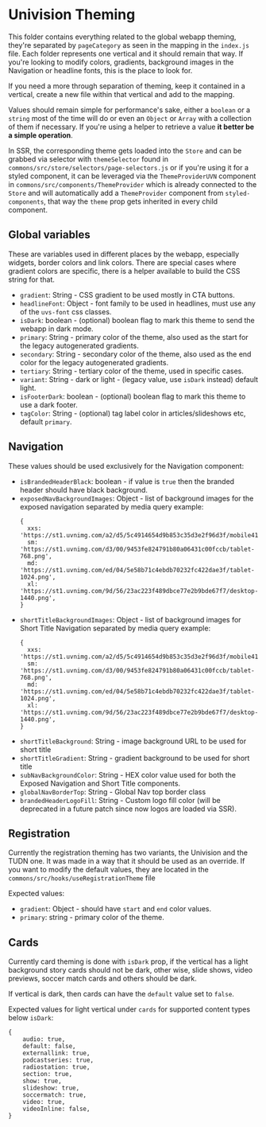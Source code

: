 # Univision Theming

This folder contains everything related to the global webapp theming, they're separated by `pageCategory` as seen in the mapping in the `index.js` file. Each folder represents one vertical and it should remain that way. If you're looking to modify colors, gradients, background images in the Navigation or headline fonts, this is the place to look for.

If you need a more through separation of theming, keep it contained in a vertical, create a new file within that vertical and add to the mapping.

Values should remain simple for performance's sake, either a `boolean` or a `string` most of the time will do or even an `Object` or `Array` with a collection of them if necessary. If you're using a helper to retrieve a value **it better be a simple operation**.

In SSR, the corresponding theme gets loaded into the `Store` and can be grabbed via selector with `themeSelector` found in `commons/src/store/selectors/page-selectors.js` or if you're using it for a styled component, it can be leveraged via the `ThemeProviderUVN` component in `commons/src/components/ThemeProvider` which is already connected to the `Store` and will automatically add a `ThemeProvider` component from `styled-components`, that way the `theme` prop gets inherited in every child component.

## Global variables

These are variables used in different places by the webapp, especially widgets, border colors and link colors. There are special cases where gradient colors are specific, there is a helper available to build the CSS string for that.

* `gradient`: String - CSS gradient to be used mostly in CTA buttons.
* `headlineFont`: Object - font family to be used in headlines, must use any of the `uvs-font` css classes.
* `isDark`: boolean - (optional) boolean flag to mark this theme to send the webapp in dark mode.
* `primary`: String - primary color of the theme, also used as the start for the legacy autogenerated gradients.
* `secondary`: String - secondary color of the theme, also used as the end color for the legacy autogenerated gradients.
* `tertiary`: String - tertiary color of the theme, used in specific cases.
* `variant`: String - dark or light - (legacy value, use `isDark` instead) default light.
* `isFooterDark`: boolean - (optional) boolean flag to mark this theme to use a dark footer.
* `tagColor`: String - (optional) tag label color in articles/slideshows etc, default `primary`.

## Navigation

These values should be used exclusively for the Navigation component:

* `isBrandedHeaderBlack`: boolean - if value is `true` then the branded header should have black background.
* `exposedNavBackgroundImages`: Object - list of background images for the exposed navigation separated by media query
  example:
  ```
  {
    xxs: 'https://st1.uvnimg.com/a2/d5/5c4914654d9b853c35d3e2f96d3f/mobile414.png',
    sm: 'https://st1.uvnimg.com/d3/00/9453fe824791b80a06431c00fccb/tablet-768.png',
    md: 'https://st1.uvnimg.com/ed/04/5e58b71c4ebdb70232fc422dae3f/tablet-1024.png',
    xl: 'https://st1.uvnimg.com/9d/56/23ac223f489dbce77e2b9bde67f7/desktop-1440.png',
  }
  ```
* `shortTitleBackgroundImages`: Object - list of background images for Short Title Navigation separated by media query
  example:
  ```
  {
    xxs: 'https://st1.uvnimg.com/a2/d5/5c4914654d9b853c35d3e2f96d3f/mobile414.png',
    sm: 'https://st1.uvnimg.com/d3/00/9453fe824791b80a06431c00fccb/tablet-768.png',
    md: 'https://st1.uvnimg.com/ed/04/5e58b71c4ebdb70232fc422dae3f/tablet-1024.png',
    xl: 'https://st1.uvnimg.com/9d/56/23ac223f489dbce77e2b9bde67f7/desktop-1440.png',
  }
  ```
* `shortTitleBackground`: String - image background URL to be used for short title
* `shortTitleGradient`: String - gradient background to be used for short title
* `subNavBackgroundColor`: String - HEX color value used for both the Exposed Navigation and Short Title components.
* `globalNavBorderTop`: String - Global Nav top border class
* `brandedHeaderLogoFill`: String - Custom logo fill color (will be deprecated in a future patch since now logos are loaded via SSR).

## Registration

Currently the registration theming has two variants, the Univision and the TUDN one. It was made in a way that it should be used as an override. If you want to modify the default values, they are located in the `commons/src/hooks/useRegistrationTheme` file

Expected values:

* `gradient`: Object - should have `start` and `end` color values.
* `primary`: string - primary color of the theme.

## Cards

Currently card theming is done with `isDark` prop, if the vertical has a light background story cards should not be dark, other wise, slide shows, video previews, soccer match cards and others should be dark.

If vertical is dark, then cards can have the `default` value set to `false`.

Expected values for light vertical under `cards` for supported content types below `isDark`:
```
{
    audio: true,
    default: false,
    externallink: true,
    podcastseries: true,
    radiostation: true,
    section: true,
    show: true,
    slideshow: true,
    soccermatch: true,
    video: true,
    videoInline: false,
}
```
